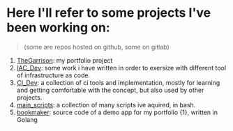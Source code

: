 
# Here I'll refer to some projects I've been working on:
> (some are repos hosted on github, some on gitlab)
 
1. [TheGarrison][garrison]: my portfolio project
2. [IAC_Dev][iac-dev-repo]: some work i have written in order to exersize with different tool of infrastructure as code.
3. [CI_Dev][ci-dev-repo]: a collection of ci tools and implementation, mostly for learning and getting comfortable with the concept, but also used by other projects.
4. [main_scripts][m-scripts]: a collection of many scripts ive aquired, in bash.
5. [bookmaker][bm]: source code of a demo app for my portfolio {1}, written in Golang

[garrison]: https://github.com/Slvr-one/TheGarrison
[iac-dev-repo]: https://github.com/Slvr-one/IAC_Dev
[ci-dev-repo]: https://github.com/Slvr-one/CI_Dev
[m-scripts]: https://github.com/Slvr-one/main_scripts
[bm]: https://github.com/Slvr-one/bookmaker
 
